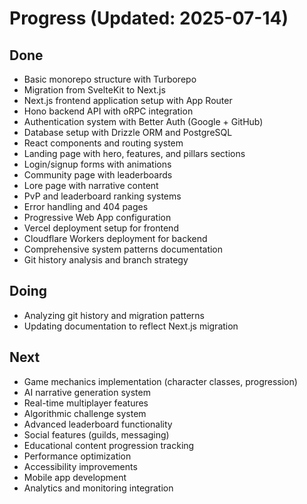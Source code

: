 # Progress (Updated: 2025-07-14)

## Done

- Basic monorepo structure with Turborepo
- Migration from SvelteKit to Next.js
- Next.js frontend application setup with App Router
- Hono backend API with oRPC integration
- Authentication system with Better Auth (Google + GitHub)
- Database setup with Drizzle ORM and PostgreSQL
- React components and routing system
- Landing page with hero, features, and pillars sections
- Login/signup forms with animations
- Community page with leaderboards
- Lore page with narrative content
- PvP and leaderboard ranking systems
- Error handling and 404 pages
- Progressive Web App configuration
- Vercel deployment setup for frontend
- Cloudflare Workers deployment for backend
- Comprehensive system patterns documentation
- Git history analysis and branch strategy

## Doing

- Analyzing git history and migration patterns
- Updating documentation to reflect Next.js migration

## Next

- Game mechanics implementation (character classes, progression)
- AI narrative generation system
- Real-time multiplayer features
- Algorithmic challenge system
- Advanced leaderboard functionality
- Social features (guilds, messaging)
- Educational content progression tracking
- Performance optimization
- Accessibility improvements
- Mobile app development
- Analytics and monitoring integration
